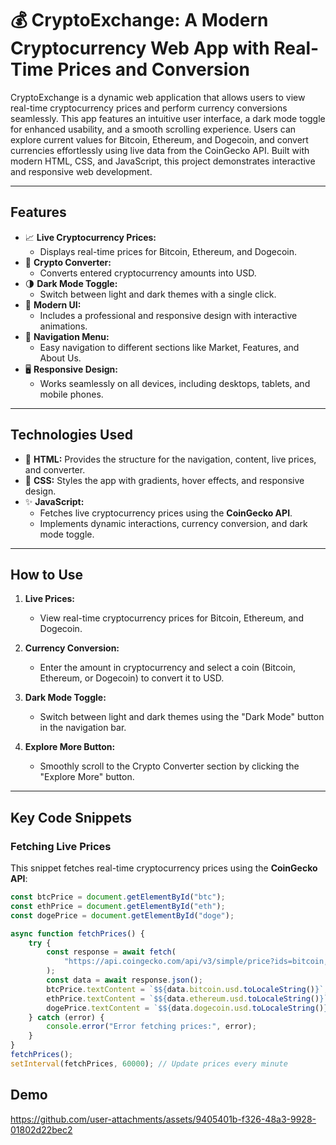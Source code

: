 # 💰 CryptoExchange: A Modern Cryptocurrency Web App with Real-Time Prices and Conversion


CryptoExchange is a dynamic web application that allows users to view real-time cryptocurrency prices and perform currency conversions seamlessly. This app features an intuitive user interface, a dark mode toggle for enhanced usability, and a smooth scrolling experience. Users can explore current values for Bitcoin, Ethereum, and Dogecoin, and convert currencies effortlessly using live data from the CoinGecko API. Built with modern HTML, CSS, and JavaScript, this project demonstrates interactive and responsive web development.

---

## Features
- 📈 **Live Cryptocurrency Prices:**
  - Displays real-time prices for Bitcoin, Ethereum, and Dogecoin.
- 🔄 **Crypto Converter:**
  - Converts entered cryptocurrency amounts into USD.
- 🌗 **Dark Mode Toggle:**
  - Switch between light and dark themes with a single click.
- 🎨 **Modern UI:**
  - Includes a professional and responsive design with interactive animations.
- 🔗 **Navigation Menu:**
  - Easy navigation to different sections like Market, Features, and About Us.
- 🖥️ **Responsive Design:**
  - Works seamlessly on all devices, including desktops, tablets, and mobile phones.

---

## Technologies Used
- 🎨 **HTML:** Provides the structure for the navigation, content, live prices, and converter.
- 🎨 **CSS:** Styles the app with gradients, hover effects, and responsive design.
- ✨ **JavaScript:**
  - Fetches live cryptocurrency prices using the **CoinGecko API**.
  - Implements dynamic interactions, currency conversion, and dark mode toggle.

---

## How to Use

1. **Live Prices:**
   - View real-time cryptocurrency prices for Bitcoin, Ethereum, and Dogecoin.

2. **Currency Conversion:**
   - Enter the amount in cryptocurrency and select a coin (Bitcoin, Ethereum, or Dogecoin) to convert it to USD.

3. **Dark Mode Toggle:**
   - Switch between light and dark themes using the "Dark Mode" button in the navigation bar.

4. **Explore More Button:**
   - Smoothly scroll to the Crypto Converter section by clicking the "Explore More" button.

---

## Key Code Snippets

### Fetching Live Prices
This snippet fetches real-time cryptocurrency prices using the **CoinGecko API**:
```javascript
const btcPrice = document.getElementById("btc");
const ethPrice = document.getElementById("eth");
const dogePrice = document.getElementById("doge");

async function fetchPrices() {
    try {
        const response = await fetch(
            "https://api.coingecko.com/api/v3/simple/price?ids=bitcoin,ethereum,dogecoin&vs_currencies=usd"
        );
        const data = await response.json();
        btcPrice.textContent = `$${data.bitcoin.usd.toLocaleString()}`;
        ethPrice.textContent = `$${data.ethereum.usd.toLocaleString()}`;
        dogePrice.textContent = `$${data.dogecoin.usd.toLocaleString()}`;
    } catch (error) {
        console.error("Error fetching prices:", error);
    }
}
fetchPrices();
setInterval(fetchPrices, 60000); // Update prices every minute
```

## Demo


https://github.com/user-attachments/assets/9405401b-f326-48a3-9928-01802d22bec2

